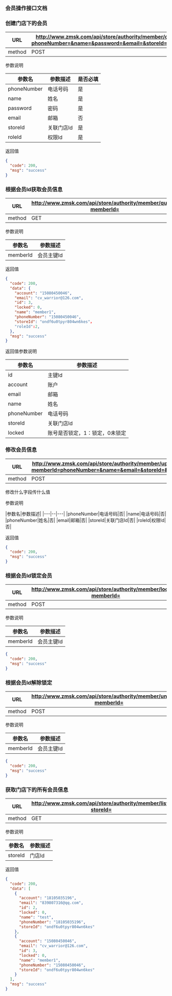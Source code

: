 ### 会员操作接口文档 ###

### 创建门店下的会员

|URL|http://www.zmsk.com/api/store/authority/member/create?phoneNumber=&name=&password=&email=&storeId=&roleId=|
|---|---|
|method|POST|

参数说明

|参数名|参数描述|是否必填|
|---|--|---|
|phoneNumber|电话号码|是|
|name|姓名|是|
|password|密码|是|
|email|邮箱|否|
|storeId|关联门店Id|是|
|roleId|权限Id|是|


返回值

```json
{
  "code": 200,
  "msg": "success"
}
```

### 根据会员Id获取会员信息

|URL|http://www.zmsk.com/api/store/authority/member/query?memberId=|
|---|---|
|method|GET|

参数说明

|参数名|参数描述|
|---|--|
|memberId|会员主键Id|

返回值

```json
{
  "code": 200,
  "data": {
    "account": "15080450046",
    "email": "cv_warrior@126.com",
    "id": 3,
    "locked": 0,
    "name": "member1",
    "phoneNumber": "15080450046",
    "storeId": "ondf6u0tpyr804wn6kes"，
	"roleId":2,
  },
  "msg": "success"
}
```

返回值参数说明

|参数名|参数描述|
|---|--|
|id|主键Id|
|account|账户|
|email|邮箱|
|name|姓名|
|phoneNumber|电话号码|
|storeId|关联门店Id|
|locked|账号是否锁定，1：锁定，0未锁定|

### 修改会员信息


|URL|http://www.zmsk.com/api/store/authority/member/update?memberId=phoneNumber=&name=&email=&storeId=&roleId|
|---|---|
|method|POST|

修改什么字段传什么值

参数说明

|参数名|参数描述|
|---|--|---|
|phoneNumber|电话号码|否|
|name|电话号码|否|
|phoneNumber|姓名|否|
|email|邮箱|否|
|storeId|关联门店Id|否|
|roleId|权限Id|否|

返回值

```json
{
  "code": 200,
  "msg": "success"
}
```

### 根据会员Id锁定会员

|URL|http://www.zmsk.com/api/store/authority/member/locked?memberId=|
|---|---|
|method|POST|

参数说明

|参数名|参数描述|
|---|--|
|memberId|会员主键Id|

```json
{
  "code": 200,
  "msg": "success"
}
```

### 根据会员Id解除锁定

|URL|http://www.zmsk.com/api/store/authority/member/unlocked?memberId=|
|---|---|
|method|POST|

参数说明

|参数名|参数描述|
|---|--|
|memberId|会员主键Id|

```json
{
  "code": 200,
  "msg": "success"
}
```

### 获取门店下的所有会员信息

|URL|http://www.zmsk.com/api/store/authority/member/list?storeId=|
|---|---|
|method|GET|


参数说明

|参数名|参数描述|
|---|--|
|storeId|门店Id|

返回值

```json
{
  "code": 200,
  "data": [
    {
      "account": "18105035196",
      "email": "839807316@qq.com",
      "id": 2,
      "locked": 0,
      "name": "test",
      "phoneNumber": "18105035196",
      "storeId": "ondf6u0tpyr804wn6kes"
    },
    {
      "account": "15080450046",
      "email": "cv_warrior@126.com",
      "id": 3,
      "locked": 0,
      "name": "member1",
      "phoneNumber": "15080450046",
      "storeId": "ondf6u0tpyr804wn6kes"
    }
  ],
  "msg": "success"
}
```
